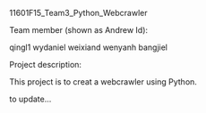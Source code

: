 11601F15_Team3_Python_Webcrawler

Team member (shown as Andrew Id):

qingl1
wydaniel
weixiand
wenyanh
bangjiel

Project description:

This project is to creat a webcrawler using Python.

to update...